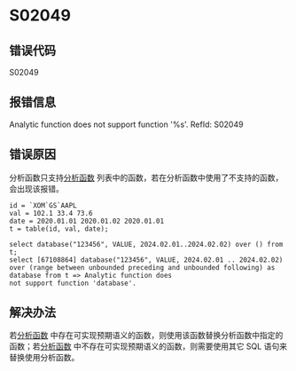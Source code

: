 # S02049

## 错误代码

S02049

## 报错信息

Analytic function does not support function '%s'. RefId: S02049

## 错误原因

分析函数只支持[分析函数](../progr/sql/analyticFunction.html#topic_ptr_ryv_yzb) 列表中的函数，若在分析函数中使用了不支持的函数，会出现该报错。

```
id = `XOM`GS`AAPL
val = 102.1 33.4 73.6
date = 2020.01.01 2020.01.02 2020.01.01
t = table(id, val, date);

select database("123456", VALUE, 2024.02.01..2024.02.02) over () from t;
select [67108864] database("123456", VALUE, 2024.02.01 .. 2024.02.02) over (range between unbounded preceding and unbounded following) as database from t => Analytic function does not support function 'database'.
```

## 解决办法

若[分析函数](../progr/sql/analyticFunction.html#topic_ptr_ryv_yzb)
中存在可实现预期语义的函数，则使用该函数替换分析函数中指定的函数；若[分析函数](../progr/sql/analyticFunction.html#topic_ptr_ryv_yzb)
中不存在可实现预期语义的函数，则需要使用其它 SQL 语句来替换使用分析函数。

